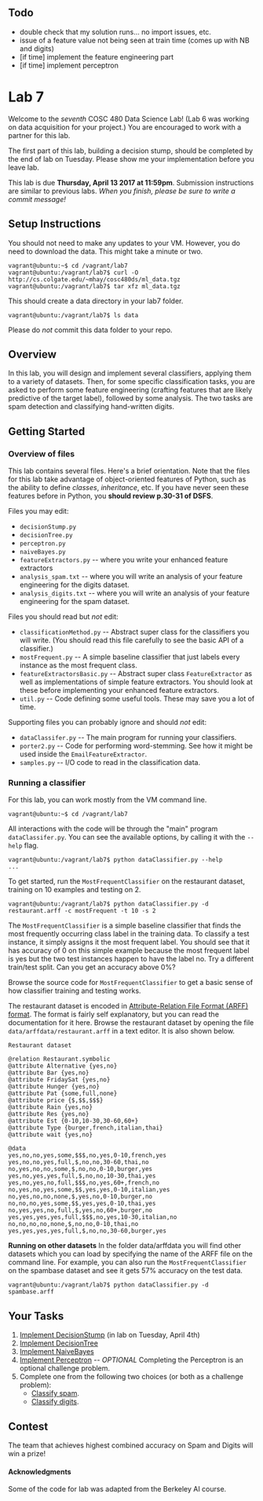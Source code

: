 ## Todo

- double check that my solution runs... no import issues, etc.
- issue of a feature value not being seen at train time (comes up with NB and digits)
- [if time] implement the feature engineering part
- [if time] implement perceptron


# Lab 7

Welcome to the *seventh* COSC 480 Data Science Lab!  (Lab 6 was working on data acquisition for your project.)  You are encouraged to work with a partner for this lab.

The first part of this lab, building a decision stump, should be completed by the end of lab on Tuesday.  Please show me your implementation before you leave lab.

This lab is due **Thursday, April 13 2017 at 11:59pm**.  Submission instructions are similar to previous labs.  *When you finish, please be sure to write a commit message!*  

## Setup Instructions

You should not need to make any updates to your VM.  However, you do need to download the data.  This might take a minute or two.

	vagrant@ubuntu:~$ cd /vagrant/lab7
	vagrant@ubuntu:/vagrant/lab7$ curl -O http://cs.colgate.edu/~mhay/cosc480ds/ml_data.tgz
	vagrant@ubuntu:/vagrant/lab7$ tar xfz ml_data.tgz

This should create a data directory in your lab7 folder.

	vagrant@ubuntu:/vagrant/lab7$ ls data

Please do *not* commit this data folder to your repo.


## Overview

In this lab, you will design and implement several classifiers, applying them to a variety of datasets. Then, for some specific classification tasks, you are asked to perform some feature engineering (crafting features that are likely predictive of the target label), followed by some analysis.  The two tasks are spam detection and classifying hand-written digits.

## Getting Started

### Overview of files 

This lab contains several files.  Here's a brief orientation.  Note that the files for this lab take advantage of object-oriented features of Python, such as the ability to define *classes*, *inheritance*, etc.  If you have never seen these features before in Python, you **should review p.30-31 of DSFS**. 

Files you may edit:

- `decisionStump.py` 
- `decisionTree.py`	
- `perceptron.py`
- `naiveBayes.py`
- `featureExtractors.py` -- where you write your enhanced feature extractors
- `analysis_spam.txt`	-- where you will write an analysis of your feature engineering for the digits dataset.
- `analysis_digits.txt`	-- where you will write an analysis of your feature engineering for the spam dataset.


Files you should read but *not* edit:

- `classificationMethod.py`	-- Abstract super class for the classifiers you will write.  (You should read this file carefully to see the basic API of a classifier.)
- `mostFrequent.py`	-- A simple baseline classifier that just labels every instance as the most frequent class.  
- `featureExtractorsBasic.py` -- Abstract super class `FeatureExtractor` as well as implementations of simple feature extractors. You should look at these before implementing your enhanced feature extractors.
- `util.py`	-- Code defining some useful tools. These may save you a lot of time.

Supporting files you can probably ignore and should *not* edit:

- `dataClassifer.py` -- The main program for running your classifiers. 
- `porter2.py`	-- Code for performing word-stemming. See how it might be used inside the `EmailFeatureExtractor`.
- `samples.py`	-- I/O code to read in the classification data.


### Running a classifier

For this lab, you can work mostly from the VM command line.

	vagrant@ubuntu:~$ cd /vagrant/lab7

All interactions with the code will be through the "main" program `dataClassifer.py`.  You can see the available options, by calling it with the `--help` flag.

	vagrant@ubuntu:/vagrant/lab7$ python dataClassifier.py --help
	...

To get started, run the `MostFrequentClassifier` on the restaurant dataset, training on 10 examples and testing on 2.

	vagrant@ubuntu:/vagrant/lab7$ python dataClassifier.py -d restaurant.arff -c mostFrequent -t 10 -s 2

The `MostFrequentClassifier` is a simple baseline classifier that finds the most frequently occurring class label in the training data. To classify a test instance, it simply assigns it the most frequent label. You should see that it has accuracy of 0 on this simple example because the most frequent label is yes but the two test instances happen to have the label no.  Try a different train/test split.  Can you get an accuracy above 0%?

Browse the source code for `MostFrequentClassifier` to get a basic sense of how classifier training and testing works.

The restaurant dataset is encoded in [Attribute-Relation File Format (ARFF) format](http://www.cs.waikato.ac.nz/ml/weka/arff.html). The format is fairly self explanatory, but you can read the documentation for it here. Browse the restaurant dataset by opening the file `data/arffdata/restaurant.arff` in a text editor. It is also shown below.

	Restaurant dataset

	@relation Restaurant.symbolic
	@attribute Alternative {yes,no}
	@attribute Bar {yes,no}
	@attribute FridaySat {yes,no}
	@attribute Hunger {yes,no}
	@attribute Pat {some,full,none}
	@attribute price {$,$$,$$$}
	@attribute Rain {yes,no}
	@attribute Res {yes,no}
	@attribute Est {0-10,10-30,30-60,60+}
	@attribute Type {burger,french,italian,thai}
	@attribute wait {yes,no}

	@data
	yes,no,no,yes,some,$$$,no,yes,0-10,french,yes
	yes,no,no,yes,full,$,no,no,30-60,thai,no
	no,yes,no,no,some,$,no,no,0-10,burger,yes
	yes,no,yes,yes,full,$,no,no,10-30,thai,yes
	yes,no,yes,no,full,$$$,no,yes,60+,french,no
	no,yes,no,yes,some,$$,yes,yes,0-10,italian,yes
	no,yes,no,no,none,$,yes,no,0-10,burger,no
	no,no,no,yes,some,$$,yes,yes,0-10,thai,yes
	no,yes,yes,no,full,$,yes,no,60+,burger,no
	yes,yes,yes,yes,full,$$$,no,yes,10-30,italian,no
	no,no,no,no,none,$,no,no,0-10,thai,no
	yes,yes,yes,yes,full,$,no,no,30-60,burger,yes

**Running on other datasets** In the folder data/arffdata you will find other datasets which you can load by specifying the name of the ARFF file on the command line. For example, you can also run the `MostFrequentClassifier` on the spambase dataset and see it gets 57% accuracy on the test data.

	vagrant@ubuntu:/vagrant/lab7$ python dataClassifier.py -d spambase.arff


## Your Tasks

1. [Implement DecisionStump](README_stump.md) (in lab on Tuesday, April 4th)
2. [Implement DecisionTree](README_tree.md)
3. [Implement NaiveBayes](README_nbayes.md)
4. [Implement Perceptron](README_perceptron.md) -- *OPTIONAL* Completing the Perceptron is an optional challenge problem.
5. Complete one from the following two choices (or both as a challenge problem):
	* [Classify spam](README_spam.md).
	* [Classify digits](README_digits.md).


## Contest

The team that achieves highest combined accuracy on Spam and Digits will win a prize!



#### Acknowledgments

Some of the code for lab was adapted from the Berkeley AI course.